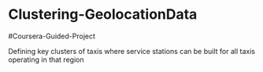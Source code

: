 # Clustering-GeolocationData
#Coursera-Guided-Project

Defining key clusters of taxis where service stations can be built for all taxis operating in that region
